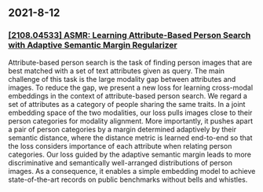 
## 2021-8-12

### [[2108.04533] ASMR: Learning Attribute-Based Person Search with Adaptive Semantic Margin Regularizer](http://arxiv.org/abs/2108.04533)


  Attribute-based person search is the task of finding person images that are
best matched with a set of text attributes given as query. The main challenge
of this task is the large modality gap between attributes and images. To reduce
the gap, we present a new loss for learning cross-modal embeddings in the
context of attribute-based person search. We regard a set of attributes as a
category of people sharing the same traits. In a joint embedding space of the
two modalities, our loss pulls images close to their person categories for
modality alignment. More importantly, it pushes apart a pair of person
categories by a margin determined adaptively by their semantic distance, where
the distance metric is learned end-to-end so that the loss considers importance
of each attribute when relating person categories. Our loss guided by the
adaptive semantic margin leads to more discriminative and semantically
well-arranged distributions of person images. As a consequence, it enables a
simple embedding model to achieve state-of-the-art records on public benchmarks
without bells and whistles.

    